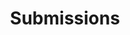 ---
title: Submissions
description: Control many of the forms users use in Nova.
layout: docs
section: Forms
---